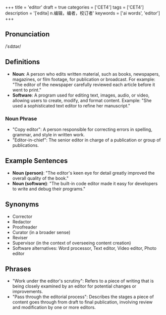 +++
title = 'editor'
draft = true
categories = ['CET4']
tags = ['CET4']
description = '[ˈeditə] n.编辑，编者，校订者'
keywords = ['ai words', 'editor']
+++

## Pronunciation
/ˈɛdɪtər/

## Definitions
- **Noun**: A person who edits written material, such as books, newspapers, magazines, or film footage, for publication or broadcast. For example: "The editor of the newspaper carefully reviewed each article before it went to print."
- **Software**: A program used for editing text, images, audio, or video, allowing users to create, modify, and format content. Example: "She used a sophisticated text editor to refine her manuscript."

### Noun Phrase
- "Copy editor": A person responsible for correcting errors in spelling, grammar, and style in written work.
- "Editor-in-chief": The senior editor in charge of a publication or group of publications.

## Example Sentences
- **Noun (person)**: "The editor's keen eye for detail greatly improved the overall quality of the book."
- **Noun (software)**: "The built-in code editor made it easy for developers to write and debug their programs."

## Synonyms
- Corrector
- Redactor
- Proofreader
- Curator (in a broader sense)
- Reviser
- Supervisor (in the context of overseeing content creation)  
- Software alternatives: Word processor, Text editor, Video editor, Photo editor

## Phrases
- "Work under the editor's scrutiny": Refers to a piece of writing that is being closely examined by an editor for potential changes or improvements.
- "Pass through the editorial process": Describes the stages a piece of content goes through from draft to final publication, involving review and modification by one or more editors.
